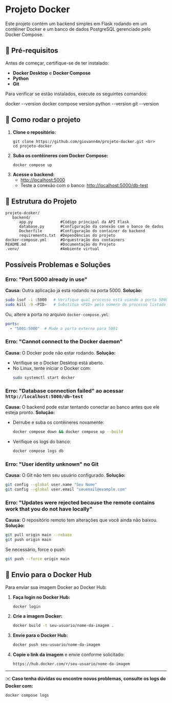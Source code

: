 # Projeto Docker

Este projeto contém um backend simples em Flask rodando em um contêiner Docker e um banco de dados PostgreSQL gerenciado pelo Docker Compose.

## 📌 Pré-requisitos
Antes de começar, certifique-se de ter instalado:
- **Docker Desktop** e **Docker Compose**
- **Python**
- **Git**

Para verificar se estão instalados, execute os seguintes comandos:

docker --version
docker compose version
python --version
git --version

## 🚀 Como rodar o projeto

1. **Clone o repositório:**
   ```
   git clone https://github.com/giovann4m/projeto-docker.git <br>
   cd projeto-docker
   
3. **Suba os contêineres com Docker Compose:**
   ```
   docker compose up
   ```
4. **Acesse o backend:**
   - [http://localhost:5000](http://localhost:5000)
   - Teste a conexão com o banco: [http://localhost:5000/db-test](http://localhost:5000/db-test)

## 📂 Estrutura do Projeto

```
projeto-dcoker/
   backend/
      app.py            #Código principal da API Flask
      database.py       #Configuração da conexão com o banco de dados     
      Dockerfile        #Configuração do container do backend
      requirements.txt  #Dependências do projeto
docker-compose.yml      #Orquestração dos containers
README.md               #Documentação do Projeto
.venv/                  #Ambiente virtual

```

## Possíveis Problemas e Soluções

### Erro: **"Port 5000 already in use"**
**Causa:** Outra aplicação já está rodando na porta 5000.
**Solução:**
```bash
sudo lsof -i :5000   # Verifique qual processo está usando a porta 5000
sudo kill -9 <PID>   # Substitua <PID> pelo número do processo listado
```
Ou, altere a porta no arquivo `docker-compose.yml`:
```yaml
ports:
  - "5001:5000"  # Mude a porta externa para 5001
```

### Erro: **"Cannot connect to the Docker daemon"**
**Causa:** O Docker pode não estar rodando.
**Solução:**
- Verifique se o Docker Desktop está aberto.
- No Linux, tente iniciar o Docker com:
  ```bash
  sudo systemctl start docker
  ```

### Erro: **"Database connection failed"** ao acessar `http://localhost:5000/db-test`
**Causa:** O backend pode estar tentando conectar ao banco antes que ele esteja pronto.
**Solução:**
- Derrube e suba os contêineres novamente:
  ```bash
  docker compose down && docker compose up --build
  ```
- Verifique os logs do banco:
  ```bash
  docker compose logs db
  ```

### Erro: **"User identity unknown" no Git**
**Causa:** O Git não tem seu usuário configurado.
**Solução:**
```bash
git config --global user.name "Seu Nome"
git config --global user.email "seuemail@example.com"
```

### Erro: **"Updates were rejected because the remote contains work that you do not have locally"**
**Causa:** O repositório remoto tem alterações que você ainda não baixou.
**Solução:**
```bash
git pull origin main --rebase
git push origin main
```
Se necessário, force o push:
```bash
git push --force origin main
```

## 📌 Envio para o Docker Hub
Para enviar sua imagem Docker ao Docker Hub:

1. **Faça login no Docker Hub:**
   ```bash
   docker login
   ```
2. **Crie a imagem Docker:**
   ```bash
   docker build -t seu-usuario/nome-da-imagem .
   ```
3. **Envie para o Docker Hub:**
   ```bash
   docker push seu-usuario/nome-da-imagem
   ```
4. **Copie o link da imagem** e envie conforme solicitado:
   ```
   https://hub.docker.com/r/seu-usuario/nome-da-imagem
   ```

---
✉️ **Caso tenha dúvidas ou encontre novos problemas, consulte os logs do Docker com:**
```bash
docker compose logs
```

